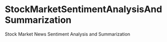 # StockMarketSentimentAnalysisAndSummarization
Stock Market News Sentiment Analysis and Summarization
